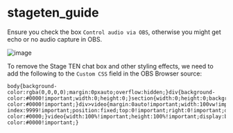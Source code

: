 # stageten_guide


Ensure you check the box `Control audio via OBS`, otherwise you might get echo or no audio capture in OBS.

![image](https://user-images.githubusercontent.com/2575698/203493136-7c850584-4936-46cc-976b-e27c6e3cd9df.png)

To remove the Stage TEN chat box and other styling effects, we need to add the following to the `Custom CSS` field in the OBS Browser source:
```
body{background-color:rgba(0,0,0,0);margin:0pxauto;overflow:hidden;}div{background-color:#0000!important;width:0;height:0;}section{width:0;height:0;background-color:#0000!important;}div>video{margin:0auto!important;width:100vw!important;height:100vh!important;z-index:9999!important;position:fixed;top:0!important;right:0!important;display:block!important;background-color:#0000;}video{width:100%!important;height:100%!important;display:block;margin:0auto;padding:0;background-color:#0000!important;}
```
